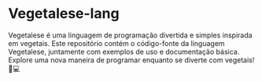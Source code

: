 # Vegetalese-lang
Vegetalese é uma linguagem de programação divertida e simples inspirada em vegetais. Este repositório contém o código-fonte da linguagem Vegetalese, juntamente com exemplos de uso e documentação básica. Explore uma nova maneira de programar enquanto se diverte com vegetais! 🥗💻
